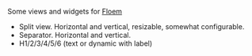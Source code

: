 Some views and widgets for [Floem](https://github.com/lapce/floem)

- Split view. Horizontal and vertical, resizable, somewhat configurable.
- Separator. Horizontal and vertical.
- H1/2/3/4/5/6 (text or dynamic with label)